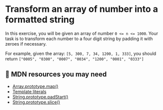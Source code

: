 # Transform an array of number into a formatted string

In this exercise, you will be given an array of number `0 <= n <= 1000`. Your
task is to transform each number to a four digit string by padding it with
zeroes if necessary.

For example, given the array: `[5, 300, 7, 34, 1200, 1, 333]`, you should return
`["0005", "0300", "0007", "0034", "1200", "0001", "0333"]`

## 📖 MDN resources you may need

- [Array.prototype.map()](https://developer.mozilla.org/en-US/docs/Web/JavaScript/Reference/Global_Objects/Array/map)
- [Template literals](https://developer.mozilla.org/en-US/docs/Web/JavaScript/Reference/Template_literals)
- [String.prototype.padStart()](https://developer.mozilla.org/en-US/docs/Web/JavaScript/Reference/Global_Objects/String/padStart)
- [String.prototype.slice()](https://developer.mozilla.org/en-US/docs/Web/JavaScript/Reference/Global_Objects/String/slice)
